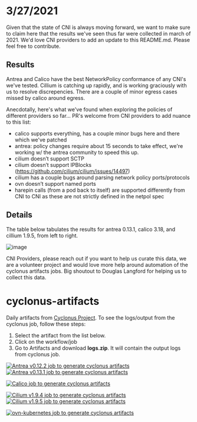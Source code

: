 # 3/27/2021

Given that the state of CNI is always moving forward, we want to make sure to claim here that the results we've seen thus far were collected in march of 2021.  We'd love CNI providers to add an update to this README.md.  Please feel free to contribute.

## Results
Antrea and Calico have the best NetworkPolicy conformance of any CNI's we've tested.  Cillium is catching up rapidly, and is working graciously with us to resolve discrepencies.  There are a couple of minor egress cases missed by calico around egress.

Anecdotally, here's what we've found when exploring the policies of different providers so far... PR's welcome from CNI providers to add nuance to this list:

- calico supports everything, has a couple minor bugs here and there which we've patched
- antrea: policy changes require about 15 seconds to take effect, we're working w/ the antrea community to speed this up.
- cilium doesn’t support SCTP
- cilium doesn’t support IPBlocks (https://github.com/cilium/cilium/issues/14497)
- cilium has a couple bugs around parsing network policy ports/protocols
- ovn doesn’t support named ports
- harepin calls (from a pod back to itself) are supported differently from CNI to CNI as these are not strictly defined in the netpol spec

## Details

The table below tabulates the results for antrea 0.13.1, calico 3.18, and cillium 1.9.5, from left to right.  

![image](https://user-images.githubusercontent.com/826111/112733880-c5b96b80-8eff-11eb-9378-062b6d045316.png)

CNI Providers, please reach out if you want to help us curate this data, we are a volunteer project and would love more help around automation of the cyclonus artifacts jobs.  Big shoutout to Douglas Langford for helping us to collect this data.

# cyclonus-artifacts
Daily artifacts from [Cyclonus Project](https://github.com/mattfenwick/cyclonus). To see the logs/output from the cyclonus job, follow these steps:

  1. Select the artifact from the list below.
  2. Click on the workflow/job
  3. Go to Artifacts and download **logs.zip**. It will contain the output logs from cyclonus job.

[![Antrea v0.12.2 job to generate cyclonus artifacts](https://github.com/K8sbykeshed/cyclonus-artifacts/actions/workflows/antrea_v0.12.2_job.yml/badge.svg)](https://github.com/K8sbykeshed/cyclonus-artifacts/actions/workflows/antrea_v0.12.2_job.yml)  
[![Antrea v0.13.1 job to generate cyclonus artifacts](https://github.com/K8sbykeshed/cyclonus-artifacts/actions/workflows/antrea_v0.13.1_job.yml/badge.svg)](https://github.com/K8sbykeshed/cyclonus-artifacts/actions/workflows/antrea_v0.13.1_job.yml)  

[![Calico job to generate cyclonus artifacts](https://github.com/K8sbykeshed/cyclonus-artifacts/actions/workflows/calico.yml/badge.svg)](https://github.com/K8sbykeshed/cyclonus-artifacts/actions/workflows/calico.yml)  

[![Cilium v1.9.4 job to generate cyclonus artifacts](https://github.com/K8sbykeshed/cyclonus-artifacts/actions/workflows/cilium_v1.9.4_job.yml/badge.svg)](https://github.com/K8sbykeshed/cyclonus-artifacts/actions/workflows/cilium_v1.9.4_job.yml)  
[![Cilium v1.9.5 job to generate cyclonus artifacts](https://github.com/K8sbykeshed/cyclonus-artifacts/actions/workflows/cilium_v1.9.5_job.yml/badge.svg)](https://github.com/K8sbykeshed/cyclonus-artifacts/actions/workflows/cilium_v1.9.5_job.yml)  

[![ovn-kubernetes job to generate cyclonus artifacts](https://github.com/K8sbykeshed/cyclonus-artifacts/actions/workflows/ovn-kubernetes.yml/badge.svg)](https://github.com/K8sbykeshed/cyclonus-artifacts/actions/workflows/ovn-kubernetes.yml)  
